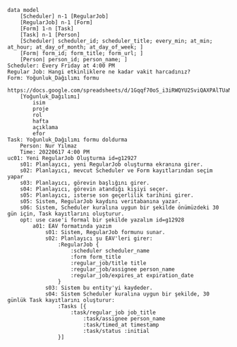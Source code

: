 
	data model
		[Scheduler] n-1 [RegularJob]
		[RegularJob] n-1 [Form]
		[Form] 1-n [Task]
		[Task] n-1 [Person]
		[Scheduler| scheduler_id; scheduler_title; every_min; at_min; at_hour; at_day_of_month; at_day_of_week; ]
		[Form| form_id; form_title; form_url; ]
		[Person| person_id; person_name; ]
	Scheduler: Every Friday at 4:00 PM
	Regular Job: Hangi etkinliklere ne kadar vakit harcadınız?
	Form: Yoğunluk_Dağılımı formu
		https://docs.google.com/spreadsheets/d/1Gqqf70oS_i3iRWQYU2SviQAXPAlTUaNkomm5jzbNGek/edit#gid=0
		[Yoğunluk_Dağılımı]
			isim
			proje
			rol
			hafta
			açıklama
			efor
	Task: Yoğunluk_Dağılımı formu doldurma
		Person: Nur Yılmaz
		Time: 20220617 4:00 PM
	uc01: Yeni RegularJob Oluşturma id=g12927
		s01: Planlayıcı, yeni RegularJob oluşturma ekranına girer.
		s02: Planlayıcı, mevcut Scheduler ve Form kayıtlarından seçim yapar
		s03: Planlayıcı, görevin başlığını girer.
		s04: Planlayıcı, görevin atandığı kişiyi seçer.
		s05: Planlayıcı, isterse son geçerlilik tarihini girer.
		s05: Sistem, RegularJob kaydını veritabanına yazar.
		s06: Sistem, Scheduler kuralına uygun bir şekilde önümüzdeki 30 gün için, Task kayıtlarını oluşturur.
		opt: use case'i formal bir şekilde yazalım id=g12928
			a01: EAV formatında yazım
				s01: Sistem, RegularJob formunu sunar.
				s02: Planlayıcı şu EAV'leri girer:
					:RegularJob {
						:scheduler scheduler_name
						:form form_title
						:regular_job/title title
						:regular_job/assignee person_name
						:regular_job/expires_at expiration_date
					}
				s03: Sistem bu entity'yi kaydeder.
				s04: Sistem Scheduler kuralına uygun bir şekilde, 30 günlük Task kayıtlarını oluşturur:
					:Tasks [{
						:task/regular_job job_title
							:task/assignee person_name
							:task/timed_at timestamp
							:task/status :initial
					}]
	


